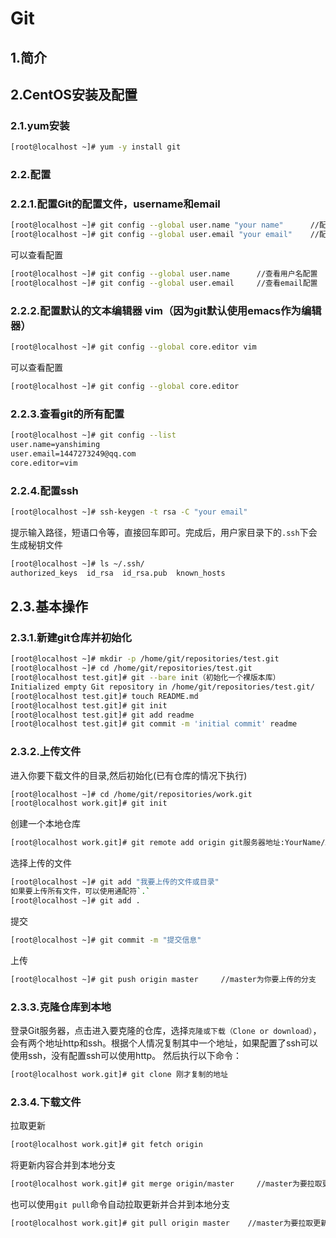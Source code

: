# Git
## 1.简介
## 2.CentOS安装及配置
### 2.1.yum安装
```bash
[root@localhost ~]# yum -y install git
```
### 2.2.配置
### 2.2.1.配置Git的配置文件，username和email
```bash
[root@localhost ~]# git config --global user.name "your name"      //配置用户名
[root@localhost ~]# git config --global user.email "your email"    //配置email
```
可以查看配置
```bash
[root@localhost ~]# git config --global user.name      //查看用户名配置
[root@localhost ~]# git config --global user.email     //查看email配置
```
### 2.2.2.配置默认的文本编辑器 vim（因为git默认使用emacs作为编辑器）
```bash
[root@localhost ~]# git config --global core.editor vim
```
可以查看配置
```bash
[root@localhost ~]# git config --global core.editor
```
### 2.2.3.查看git的所有配置
```bash
[root@localhost ~]# git config --list
user.name=yanshiming
user.email=1447273249@qq.com
core.editor=vim
```
### 2.2.4.配置ssh
```bash
[root@localhost ~]# ssh-keygen -t rsa -C "your email"
```
提示输入路径，短语口令等，直接回车即可。完成后，用户家目录下的`.ssh`下会生成秘钥文件
```bash
[root@localhost ~]# ls ~/.ssh/
authorized_keys  id_rsa  id_rsa.pub  known_hosts
```
## 2.3.基本操作
### 2.3.1.新建git仓库并初始化
```bash
[root@localhost ~]# mkdir -p /home/git/repositories/test.git
[root@localhost ~]# cd /home/git/repositories/test.git
[root@localhost test.git]# git --bare init（初始化一个裸版本库）
Initialized empty Git repository in /home/git/repositories/test.git/
[root@localhost test.git]# touch README.md  
[root@localhost test.git]# git init
[root@localhost test.git]# git add readme
[root@localhost test.git]# git commit -m 'initial commit' readme
```
### 2.3.2.上传文件
进入你要下载文件的目录,然后初始化(已有仓库的情况下执行)
```bash
[root@localhost ~]# cd /home/git/repositories/work.git
[root@localhost work.git]# git init
```
创建一个本地仓库
```bash
[root@localhost work.git]# git remote add origin git服务器地址:YourName/XXX.git  //YourName为你登录git服务器的名称，XXX为仓库名称
```
选择上传的文件
```bash
[root@localhost ~]# git add "我要上传的文件或目录"
如果要上传所有文件，可以使用通配符`.`
[root@localhost ~]# git add .
```
提交
```bash
[root@localhost ~]# git commit -m "提交信息"
```
上传
```bash
[root@localhost ~]# git push origin master     //master为你要上传的分支
```
### 2.3.3.克隆仓库到本地
登录Git服务器，点击进入要克隆的仓库，选择`克隆或下载（Clone or download）`，会有两个地址http和ssh。根据个人情况复制其中一个地址，如果配置了ssh可以使用ssh，没有配置ssh可以使用http。
然后执行以下命令：
```bash
[root@localhost work.git]# git clone 刚才复制的地址
```
### 2.3.4.下载文件
拉取更新
```bash
[root@localhost work.git]# git fetch origin
```
将更新内容合并到本地分支
```bash
[root@localhost work.git]# git merge origin/master     //master为要拉取更新的分支
```
也可以使用`git pull`命令自动拉取更新并合并到本地分支
```bash
[root@localhost work.git]# git pull origin master    //master为要拉取更新的分支
```

